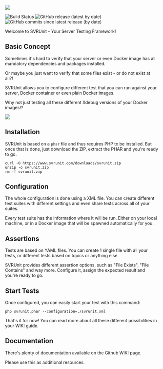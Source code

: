 
[<img src="https://raw.githubusercontent.com/wiki/svrunit/svrunit/assets/logo.png">]()

![Build Status](https://github.com/svrunit/svrunit/actions/workflows/ci_pipe.yml/badge.svg) ![GitHub release (latest by date)](https://img.shields.io/github/v/release/svrunit/svrunit) ![GitHub commits since latest release (by date)](https://img.shields.io/github/commits-since/svrunit/svrunit/latest)



Welcome to SVRUnit - Your Server Testing Framework!

## Basic Concept

Sometimes it's hard to verify that your server or even Docker image has all mandatory dependencies and packages installed.

Or maybe you just want to verify that some files exist - or do not exist at all?!

SVRUnit allows you to configure different test that you can run against your server, Docker container or even plain Docker images.

Why not just testing all these different Xdebug versions of your Docker images!?

[<img src="https://raw.githubusercontent.com/wiki/svrunit/svrunit/assets/test-result.png">]()

## Installation

SVRUnit is based on a `phar` file and thus requires PHP to be installed. But once that is done, just download the ZIP, extract the PHAR and you're ready to go.

```
curl -O https://www.svrunit.com/downloads/svrunit.zip
unzip -o svrunit.zip
rm -f svrunit.zip
```

## Configuration
The whole configuration is done using a XML file.
You can create different test suites with different settings and even share tests across all of your suites.

Every test suite has the information where it will be run.
Either on your local machine, or in a Docker image that will be spawned automatically for you.


## Assertions
Tests are based on YAML files. You can create 1 single file with all your tests, or different tests based on topics or anything else.

SVRUnit provides different assertion options, such as "File Exists", "File Contains" and way more. Configure it, assign the expected result and you're ready to go.


## Start Tests
Once configured, you can easily start your test with this command:

```
php svrunit.phar --configuration=./svrunit.xml
```

That's it for now!
You can read more about all these different possibilities in your WIKI guide.



## Documentation
There's plenty of documentation available on the Github WIKI page.

Please use this as additional resources.